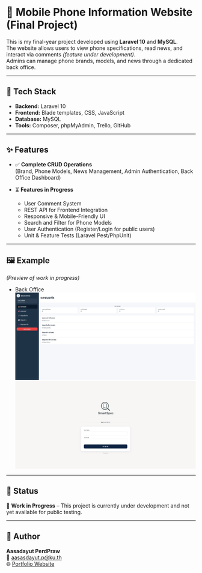 # 📱 Mobile Phone Information Website (Final Project)

This is my final-year project developed using **Laravel 10** and **MySQL**.  
The website allows users to view phone specifications, read news, and interact via comments *(feature under development)*.  
Admins can manage phone brands, models, and news through a dedicated back office.

---

## 🚀 Tech Stack
- **Backend:** Laravel 10 
- **Frontend:** Blade templates, CSS, JavaScript
- **Database:** MySQL
- **Tools:** Composer, phpMyAdmin, Trello, GitHub

---

## ✨ Features
- ✅ **Complete CRUD Operations**  
  (Brand, Phone Models, News Management, Admin Authentication, Back Office Dashboard)

- ⏳ **Features in Progress**
  - User Comment System  
  - REST API for Frontend Integration  
  - Responsive & Mobile-Friendly UI  
  - Search and Filter for Phone Models  
  - User Authentication (Register/Login for public users)  
  - Unit & Feature Tests (Laravel Pest/PhpUnit)  
 

---

## 🖼 Example 
*(Preview of work in progress)*
 - Back Office
![Admin Page](public/example/Homepage(Back%20office).jpg)
![BackOffice Login](public/example/Login(Back_office).jpg)

---

## 📌 Status
🚧 **Work in Progress** – This project is currently under development and not yet available for public testing.  

---

## 👤 Author
**Aasadayut PerdPraw**  
📧 [aasasdayut.p@ku.th](mailto:aasasdayut.p@ku.th)  
🌐 [Portfolio Website](https://rediisz.github.io/)
